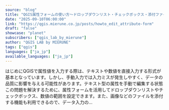 ```yaml
---
source: "blog"
title: "QGIS属性フォームの使い方〜ドロップダウンリスト・チェックボックス・添付ファイル〜 - QGIS LAB by MIERUNE"
date: "2025-09-10T06:00:00"
link: "https://qgis.mierune.co.jp/posts/howto_edit_attribute-form"
draft: "false"
showcase: "planet"
subscribers: ["qgis_lab_by_mierune"]
author: "QGIS LAB by MIERUNE"
tags: ["qgis"]
languages: ["ja_jp"]
available_languages: ["ja_jp"]
---
```


はじめにQGISで属性値を入力する際は、テキストや数値を直接入力する形式が基本となっています。しかし、手動入力では入力ミスが発生しやすく、データの品質に影響を与える可能性があります。テキスト型の属性を手動で編集する状態この問題を解決するために、属性フォームを活用してドロップダウンリストやチェックボックス、数値の範囲を設定できます。また、画像などのファイルを添付する機能も利用できるので、データ入力の...
